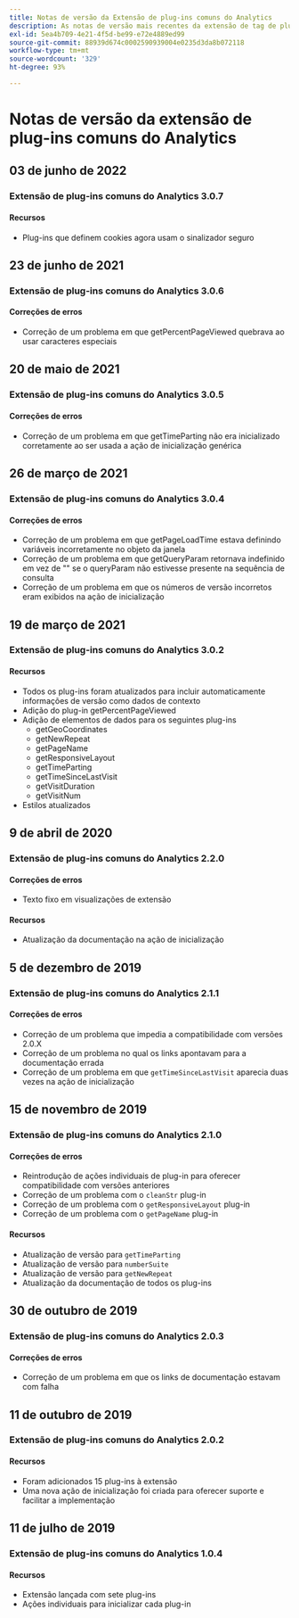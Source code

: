 ```yaml
---
title: Notas de versão da Extensão de plug-ins comuns do Analytics
description: As notas de versão mais recentes da extensão de tag de plug-ins comuns do Analytics na Adobe Experience Platform.
exl-id: 5ea4b709-4e21-4f5d-be99-e72e4889ed99
source-git-commit: 88939d674c0002590939004e0235d3da8b072118
workflow-type: tm+mt
source-wordcount: '329'
ht-degree: 93%

---
```


# Notas de versão da extensão de plug-ins comuns do Analytics

## 03 de junho de 2022

### Extensão de plug-ins comuns do Analytics 3.0.7

#### Recursos

* Plug-ins que definem cookies agora usam o sinalizador seguro

## 23 de junho de 2021

### Extensão de plug-ins comuns do Analytics 3.0.6

#### Correções de erros

* Correção de um problema em que getPercentPageViewed quebrava ao usar caracteres especiais

## 20 de maio de 2021

### Extensão de plug-ins comuns do Analytics 3.0.5

#### Correções de erros

* Correção de um problema em que getTimeParting não era inicializado corretamente ao ser usada a ação de inicialização genérica

## 26 de março de 2021

### Extensão de plug-ins comuns do Analytics 3.0.4

#### Correções de erros

* Correção de um problema em que getPageLoadTime estava definindo variáveis incorretamente no objeto da janela
* Correção de um problema em que getQueryParam retornava indefinido em vez de &quot;&quot; se o queryParam não estivesse presente na sequência de consulta
* Correção de um problema em que os números de versão incorretos eram exibidos na ação de inicialização

## 19 de março de 2021

### Extensão de plug-ins comuns do Analytics 3.0.2

#### Recursos

* Todos os plug-ins foram atualizados para incluir automaticamente informações de versão como dados de contexto
* Adição do plug-in getPercentPageViewed
* Adição de elementos de dados para os seguintes plug-ins
   * getGeoCoordinates
   * getNewRepeat
   * getPageName
   * getResponsiveLayout
   * getTimeParting
   * getTimeSinceLastVisit
   * getVisitDuration
   * getVisitNum
* Estilos atualizados

## 9 de abril de 2020

### Extensão de plug-ins comuns do Analytics 2.2.0

#### Correções de erros

* Texto fixo em visualizações de extensão

#### Recursos

* Atualização da documentação na ação de inicialização

## 5 de dezembro de 2019

### Extensão de plug-ins comuns do Analytics 2.1.1

#### Correções de erros

* Correção de um problema que impedia a compatibilidade com versões 2.0.X
* Correção de um problema no qual os links apontavam para a documentação errada
* Correção de um problema em que `getTimeSinceLastVisit` aparecia duas vezes na ação de inicialização

## 15 de novembro de 2019

### Extensão de plug-ins comuns do Analytics 2.1.0

#### Correções de erros

* Reintrodução de ações individuais de plug-in para oferecer compatibilidade com versões anteriores
* Correção de um problema com o `cleanStr` plug-in
* Correção de um problema com o `getResponsiveLayout` plug-in
* Correção de um problema com o `getPageName` plug-in

#### Recursos

* Atualização de versão para `getTimeParting`
* Atualização de versão para `numberSuite`
* Atualização de versão para `getNewRepeat`
* Atualização da documentação de todos os plug-ins

## 30 de outubro de 2019

### Extensão de plug-ins comuns do Analytics 2.0.3

#### Correções de erros

* Correção de um problema em que os links de documentação estavam com falha

## 11 de outubro de 2019

### Extensão de plug-ins comuns do Analytics 2.0.2

#### Recursos

* Foram adicionados 15 plug-ins à extensão
* Uma nova ação de inicialização foi criada para oferecer suporte e facilitar a implementação

## 11 de julho de 2019

### Extensão de plug-ins comuns do Analytics 1.0.4

#### Recursos

* Extensão lançada com sete plug-ins
* Ações individuais para inicializar cada plug-in
